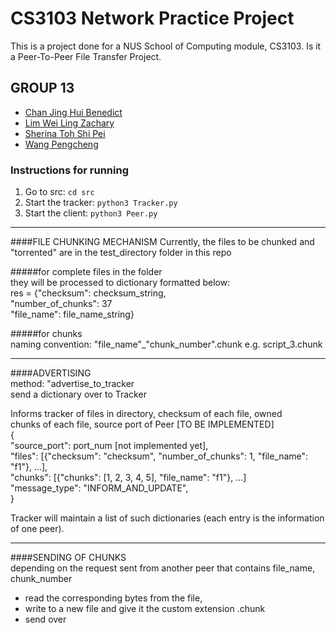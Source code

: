 # CS3103 Network Practice Project
This is a project done for a NUS School of Computing module, CS3103. Is it a Peer-To-Peer File Transfer Project.

## GROUP 13
* [Chan Jing Hui Benedict](https://github.com/Bendistocratic)
* [Lim Wei Ling Zachary](https://github.com/zachylimwl)
* [Sherina Toh Shi Pei](https://github.com/sherinatoh)
* [Wang Pengcheng](https://github.com/peng229)

### Instructions for running
1. Go to src: `cd src`
2. Start the tracker: `python3 Tracker.py`
3. Start the client: `python3 Peer.py`



---
####FILE CHUNKING MECHANISM
Currently, the files to be chunked and "torrented" are in the test_directory folder in this repo  

#####for complete files in the folder  
they will be processed to dictionary formatted below:  
res = {"checksum": checksum_string,  
          "number_of_chunks": 37  
          "file_name": file_name_string}  

#####for chunks  
naming convention: "file_name"_"chunk_number".chunk
e.g. script_3.chunk  

---
####ADVERTISING  
method: "advertise_to_tracker  
send a dictionary over to Tracker  
  
Informs tracker of files in directory, checksum of each file, owned  
        chunks of each file, source port of Peer [TO BE IMPLEMENTED]  
        {  
            "source_port": port_num [not implemented yet],  
            "files": [{"checksum": "checksum", "number_of_chunks": 1, "file_name": "f1"}, ...],  
            "chunks": [{"chunks": [1, 2, 3, 4, 5], "file_name": "f1"}, ...]  
            "message_type": "INFORM_AND_UPDATE",  
        }  

Tracker will maintain a list of such dictionaries (each entry is the information of one peer).  
  
---
####SENDING OF CHUNKS  
depending on the request sent from another peer that contains file_name, chunk_number  
- read the corresponding bytes from the file,  
- write to a new file and give it the custom extension .chunk  
- send over  
